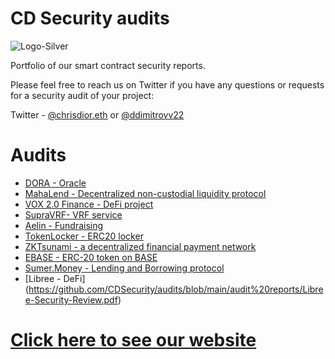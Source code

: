 # CD Security audits

![Logo-Silver](https://github.com/CDSecurity/audits/assets/114223356/a8c4e223-cc34-4c97-a4a2-01ab014d8f4f)

Portfolio of our smart contract security reports.

Please feel free to reach us on Twitter if you have any questions or requests for a security audit of your project:

Twitter - [@chrisdior.eth](https://twitter.com/chrisdior777) or [@ddimitrovv22](https://twitter.com/ddimitrovv22)

# Audits

- [DORA - Oracle](https://github.com/CDSecurity/audits/blob/main/audit%20reports/DORA-final.pdf)
- [MahaLend - Decentralized non-custodial liquidity protocol](https://github.com/CDSecurity/audits/blob/main/audit%20reports/MahaLend.pdf)
- [VOX 2.0 Finance - DeFi project](https://github.com/CDSecurity/audits/blob/main/audit%20reports/VOX2.0-Report.md)
- [SupraVRF- VRF service](https://github.com/CDSecurity/audits/blob/main/audit%20reports/SUPRAVRF-final.pdf)
- [Aelin - Fundraising](https://github.com/CDSecurity/audits/blob/main/audit%20reports/Aelin-Sub7-Security-Review.pdf)
- [TokenLocker - ERC20 locker](https://github.com/CDSecurity/audits/blob/main/audit%20reports/TokenLocker.md)
- [ZKTsunami - a decentralized financial payment network](https://github.com/CDSecurity/audits/blob/main/audit%20reports/ZKTsunami-report.pdf)
- [EBASE - ERC-20 token on BASE](https://github.com/CDSecurity/audits/blob/main/audit%20reports/EBASE-security-review.pdf)
- [Sumer.Money - Lending and Borrowing protocol](https://github.com/CDSecurity/audits/blob/main/audit%20reports/SumerMoney%20-%20Security-Review.pdf)
- [Libree - DeFi] (https://github.com/CDSecurity/audits/blob/main/audit%20reports/Libree-Security-Review.pdf)

# [Click here to see our website](https://cdsecurity.site/)




